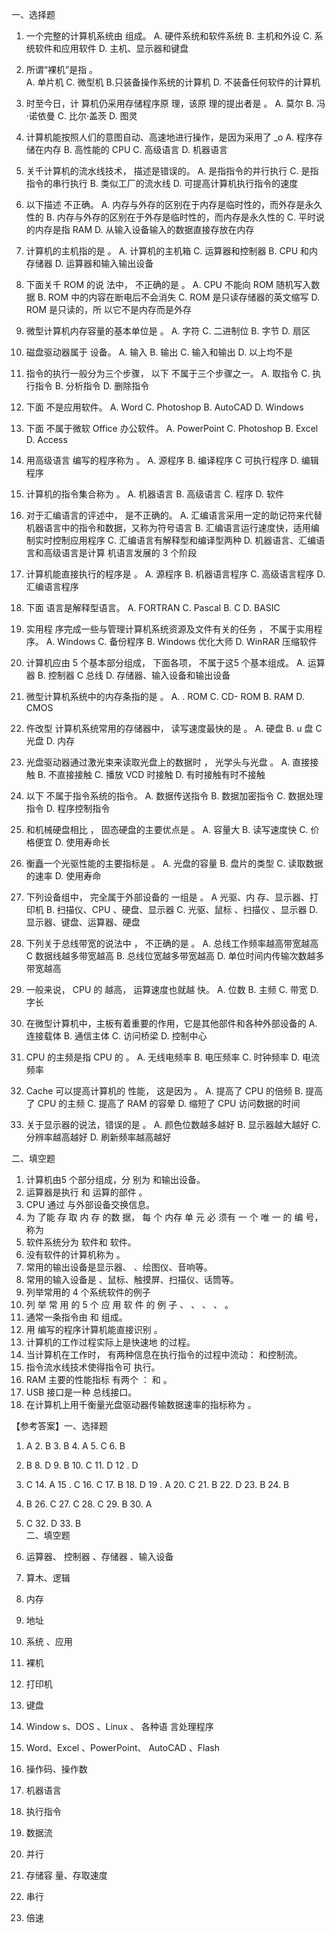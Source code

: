 一、选择题
1. 一个完整的计算机系统由		组成。	
A. 硬件系统和软件系统		B.	主机和外设
C. 系统软件和应用软件		D.	主机、显示器和键盘

2. 所谓“裸机”是指	。		
A. 单片机
C.  微型机		B.只装备操作系统的计算机
D.	不装备任何软件的计算机

3.   时至今日，计 算机仍采用存储程序原 理，该原 理的提出者是	。
A.	莫尔	B. 冯·诺依曼
C.  比尔·盖茨	D. 图灵

4.	计算机能按照人们的意图自动、高速地进行操作，是因为采用了	_o
A.	程序存储在内存	B. 高性能的 CPU
C. 高级语言	D. 机器语言

5.	关千计算机的流水线技术，	描述是错误的。
A.	是指指令的并行执行
C. 是指指令的串行执行
B.	类似工厂的流水线
D.	可提高计算机执行指令的速度

6.	以下描述	不正确。 
A.	内存与外存的区别在于内存是临时性的，而外存是永久性的
B.	内存与外存的区别在于外存是临时性的，而内存是永久性的
C.	平时说的内存是指 RAM
D.	从输入设备输入的数据直接存放在内存

7.	计算机的主机指的是	。 
A.	计算机的主机箱
C. 运算器和控制器
B.	CPU 和内存储器
D. 运算器和输入输出设备
 
8.	下面关千 ROM 的说 法中， 不正确的是	。
A.	CPU 不能向 ROM 随机写入数据
B.	ROM 中的内容在断电后不会消失
C.	ROM 是只读存储器的英文缩写
D.	ROM 是只读的，所 以它不是内存而是外存

9.	微型计算机内存容量的基本单位是	。 
A.	字符
C. 二进制位
B. 字节
D.	扇区

10.	磁盘驱动器属于	设备。
A.	输入	B. 输出
C.  输入和输出	D. 以上均不是

11.  指令的执行一般分为三个步骤， 以下	不属于三个步骤之一。 
A.	取指令
C. 执行指令
B.	分析指令
D. 删除指令

12.	下面	不是应用软件。
A.	Word
C. Photoshop 
B.  AutoCAD
D.  Windows
 
13.	下面	不属于微软 Office 办公软件。
A.	PowerPoint
C. Photoshop
B. Excel
D. Access
 
14.	用高级语言 编写的程序称为	。
A.	源程序	B. 编译程序
C   可执行程序	D. 编辑程序

15.	计算机的指令集合称为	。
A.	机器语言	B. 高级语言
C.  程序	D. 软件

16.	对于汇编语言的评述中，	是不正确的。
A.	汇编语言采用一定的助记符来代替机器语言中的指令和数据，又称为符号语言
B.	汇编语言运行速度快，适用编制实时控制应用程序
C.	汇编语言有解释型和编译型两种
D.	机器语言、汇编语言和高级语言是计算 机语言发展的 3 个阶段

17.	计算机能直接执行的程序是	。
A.	源程序	B. 机器语言程序
C. 高级语言程序
D.	汇编语言程序

18.	下面	语言是解释型语言。
A.	FORTRAN
C.	Pascal
B. C
D. BASIC

19.	实用程 序完成一些与管理计算机系统资源及文件有关的任务	，	不属于实用程序。 
A.	Windows
C. 备份程序
B.	Windows 优化大师
D.  WinRAR 压缩软件
 
20.   计算机应由 5 个基本部分组成， 下面各项，	不属于这5 个基本组成。
A.	运算器	B. 控制器
C  总线	D. 存储器、输入设备和输出设备

21.	微型计算机系统中的内存条指的是	。 
A.	.   ROM
C. CD- ROM
B.	RAM
D. CMOS
 
22.	仵改型 计算机系统常用的存储器中， 读写速度最快的是	。
A.	硬盘	B.  u 盘
C  光盘	D. 内存

23.	光盘驱动器通过激光束来读取光盘上的数据时  ， 光学头与光盘	。
A.	直接接触	B. 不直接接触
C. 播放 VCD 时接触	D. 有时接触有时不接触

24.	以下	不属于指令系统的指令。
A.	数据传送指令	B. 数据加密指令
C. 数据处理指令	D. 程序控制指令

25.  和机械硬盘相比 ， 固态硬盘的主要优点是	。
A.	容量大	B. 读写速度快
C. 价格便宜	D. 使用寿命长

26.	衡矗一个光驱性能的主要指标是	。
A.	光盘的容量	B. 盘片的类型
C. 读取数据的速率	D. 使用寿命

27.	下列设备组中， 完全属于外部设备的 一组是	。
A   光驱、内 存、显示器、打印机	B. 扫描仪、CPU 、硬盘、显示器
C.  光驱、鼠标 、扫描仪 、显示器	D. 显示器、键盘、运算器、硬盘

28.	下列关于总线带宽的说法中 ， 不正确的是	。 
A.	总线工作频率越高带宽越高
C 数据线越多带宽越高
B.	总线位宽越多带宽越高
D. 单位时间内传输次数越多带宽越高
 
29.	一般来说， CPU 的	越高， 运算速度也就越 快。
A.	位数	B. 主频
C.  带宽	D. 字长

30.	在微型计算机中，主板有着重要的作用，它是其他部件和各种外部设备的
A.	连接载体	B. 通信主体
C.  访问桥梁	D.  控制中心

31.	CPU 的主频是指 CPU 的	。
A.	无线电频率	B. 电压频率
C.  时钟频率	D.  电流频率

32.	Cache 可以提高计算机的 性能， 这是因为	。
A.	提高了 CPU 的倍频	B. 提高了 CPU 的主频
C.  提高了 RAM 的容晕	D. 缩短了 CPU 访问数据的时间

33.	关于显示器的说法，错误的是	。
A.	颜色位数越多越好	B.  显示器越大越好
C.  分辨率越高越好	D. 刷新频率越高越好


二、填空题
1.	计算机由5 个部分组成，分 别为	和输出设备。
2.	运算器是执行	和	运算的部件 。
3.	CPU 通过	与外部设备交换信息。
4.	为 了能 存 取 内 存 的数 据， 每 个 内存 单 元 必 须有 一 个 唯 一 的 编 号， 称为
5.	软件系统分为	软件和	软件。
6.	没有软件的计算机称为	。
7.	常用的输出设备是显示器、	、绘图仪、音响等。
8.	常用的输入设备是	、鼠标、触摸屏、扫描仪、话筒等。
9.	列举常用的 4 个系统软件的例子
10.	列 举 常 用 的 5  个 应 用 软 件 的 例 子	、	、	、  、	。
11.	通常一条指令由	和	组成。
12.	用	编写的程序计算机能直接识别 。
13.	计算机的工作过程实际上是快速地	的过程。
14.	当计算机在工作时， 有两种信息在执行指令的过程中流动：	和控制流。
15.	指令流水线技术使得指令可	执行。
16.	RAM 主要的性能指标 有两个 ：	和	。
17.	USB 接口是一种	总线接口。
18.	在计算机上用千衡量光盘驱动器传输数据速率的指标称为	。



【参考答案】一、选择题
1.  A	2.  B	3.  B	4.  A	5.  C	6. B
7.  B	8.  D	9.  B	10.  C	11.  D	12 . D

13.	C	14.	A	15 .	C	16.	C	17.	B	18.	D
19 .	A	20.	C	21.	B	22.	D	23.	B	24.	B
25.	B	26.	C	27.	C	28.	C	29.	B	30.	A
31.	C	32.	D	33.	B						
二、填空题
1.	运算器、 控制器 、存储器 、输入设备
2.	算木、逻辑
3.	内存
4.	地址
5.	系统 、应用
6.	裸机
7.	打印机
8.	键盘
9.	Window s、DOS 、Linux 、 各种语 言处理程序
10.	Word、Excel 、PowerPoint、 AutoCAD 、Flash
11.	操作码、操作数
12.	机器语言
13.	执行指令
14.	数据流
15.	并行
16.	存储容 量、存取速度
17.	串行
18.	倍速
